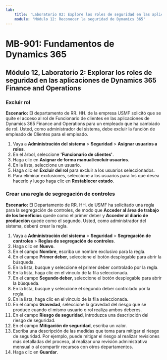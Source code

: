 ```yaml
---
lab:
    title: 'Laboratorio 02: Explore los roles de seguridad en las aplicaciones de Dynamics 365 Finance and Operations'
    module: 'Módulo 12: Reconocer la seguridad de Dynamics 365'
---
```


# MB-901: Fundamentos de Dynamics 365
## Módulo 12, Laboratorio 2: Explorar los roles de seguridad en las aplicaciones de Dynamics 365 Finance and Operations

### Excluir rol

**Escenario:** El departamento de RR. HH. de la empresa USMF solicitó que se quite el acceso al rol de Funcionario de clientes en las aplicaciones de Dynamics 365 Finance and Operations para un empleado que ha cambiado de rol. Usted, como administrador del sistema, debe excluir la función de empleado de Clientes para el empleado.

1. Vaya a **Administración del sistema** > **Seguridad** > **Asignar usuarios a roles**.
1. En el árbol, seleccione **'Funcionario de clientes'**.
1. Haga clic en **Asignar de forma manual**/**excluir usuarios**.
1. En la lista, seleccione un usuario.
1. Haga clic en **Excluir del rol** para excluir a los usuarios seleccionados.
1. Para eliminar exclusiones, seleccione a los usuarios para los que desea hacerlo y luego haga clic en **Restablecer estado**. 

### Crear una regla de segregación de controles

**Escenario:** El Departamento de RR. HH. de USMF ha solicitado una regla para la segregación de controles, de modo que **Acceder al área de trabajo de los beneficios** quede como el primer deber y **Acceder al diario de producción** quede como el segundo. Usted, como administrador del sistema, deberá crear la regla.

1. Vaya a **Administración del sistema** > **Seguridad** > **Segregación de controles** > **Reglas de segregación de controles**.
1. Haga clic en **Nuevo**.
1. En el campo **Nombre**, escriba un nombre exclusivo para la regla.
1. En el campo **Primer deber**, seleccione el botón desplegable para abrir la búsqueda.
1. En la lista, busque y seleccione el primer deber controlado por la regla.
1. En la lista, haga clic en el vínculo de la fila seleccionada.
1. En el campo **Segundo deber**, seleccione el botón desplegable para abrir la búsqueda.
1. En la lista, busque y seleccione el segundo deber controlado por la regla.
1. En la lista, haga clic en el vínculo de la fila seleccionada.
1. En el campo **Gravedad**, seleccione la gravedad del riesgo que se produce cuando el mismo usuario o rol realiza ambos deberes.
1. En el campo **Riesgo de seguridad**, introduzca una descripción del riesgo de seguridad.
1. En el campo **Mitigación de seguridad**, escriba un valor.
1. Escriba una descripción de las medidas que toma para mitigar el riesgo de seguridad. 
Por ejemplo, puede mitigar el riesgo al realizar revisiones más detalladas del proceso, al realizar una revisión administrativa mensual o al compartir recursos con otros departamentos.
1. Haga clic en **Guardar**.
